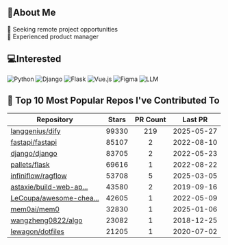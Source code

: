 ## 💫About Me 
👯 Seeking remote project opportunities   
🌱 Experienced product manager

## 💻Interested
![Python](https://img.shields.io/badge/python-3670A0?style=for-the-badge&logo=python&logoColor=ffdd54) ![Django](https://img.shields.io/badge/django-%23092E20.svg?style=for-the-badge&logo=django&logoColor=white) ![Flask](https://img.shields.io/badge/flask-%23000.svg?style=for-the-badge&logo=flask&logoColor=white) ![Vue.js](https://img.shields.io/badge/vuejs-%2335495e.svg?style=for-the-badge&logo=vuedotjs&logoColor=%234FC08D)  ![Figma](https://img.shields.io/badge/figma-%23F24E1E.svg?style=for-the-badge&logo=figma&logoColor=white) ![LLM](https://img.shields.io/badge/LLM-%23412991.svg?style=for-the-badge&logo=openai&logoColor=white)

## 🌟 Top 10 Most Popular Repos I've Contributed To

| Repository | Stars | PR Count | Last PR |
|-----|:---:|:---:|:---:|
| [langgenius/dify](https://github.com/langgenius/dify) | 99330 | 219 | 2025-05-27 |
| [fastapi/fastapi](https://github.com/fastapi/fastapi) | 85107 | 2 | 2022-08-10 |
| [django/django](https://github.com/django/django) | 83705 | 2 | 2022-05-23 |
| [pallets/flask](https://github.com/pallets/flask) | 69616 | 1 | 2022-08-22 |
| [infiniflow/ragflow](https://github.com/infiniflow/ragflow) | 53708 | 5 | 2025-03-05 |
| [astaxie/build-web-ap...](https://github.com/astaxie/build-web-application-with-golang) | 43580 | 2 | 2019-09-16 |
| [LeCoupa/awesome-chea...](https://github.com/LeCoupa/awesome-cheatsheets) | 42605 | 1 | 2022-05-09 |
| [mem0ai/mem0](https://github.com/mem0ai/mem0) | 32830 | 1 | 2025-01-06 |
| [wangzheng0822/algo](https://github.com/wangzheng0822/algo) | 23082 | 1 | 2018-12-25 |
| [lewagon/dotfiles](https://github.com/lewagon/dotfiles) | 21205 | 1 | 2020-07-02 |

